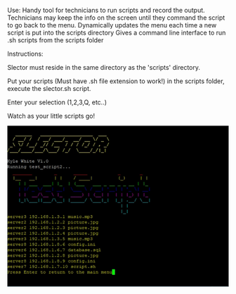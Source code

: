 
Use:
  Handy tool for technicians to run scripts and record the output. 
  Technicians may keep the info on the screen until they command the script to go back to the menu.
  Dynamically updates the menu each time a new script is put into the scripts directory
  Gives a command line interface to run .sh scripts from the scripts folder

 Instructions:
 
  Slector must reside in the same directory as the 'scripts' directory.
  
  Put your scripts (Must have .sh file extension to work!) in the scripts folder, execute the slector.sh script.
  
  Enter your selection (1,2,3,Q, etc..)
  
  Watch as your little scripts go!

![](ignore/slectorgif.gif)
